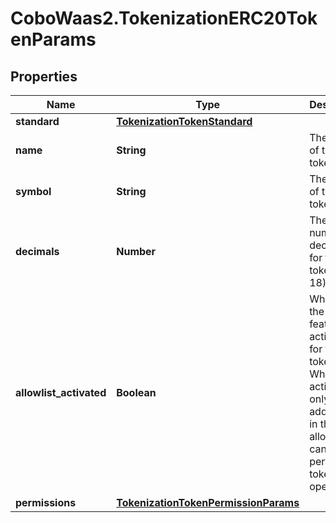 # CoboWaas2.TokenizationERC20TokenParams

## Properties

Name | Type | Description | Notes
------------ | ------------- | ------------- | -------------
**standard** | [**TokenizationTokenStandard**](TokenizationTokenStandard.md) |  | 
**name** | **String** | The name of the token. | 
**symbol** | **String** | The symbol of the token. | 
**decimals** | **Number** | The number of decimals for the token (0-18). | 
**allowlist_activated** | **Boolean** | Whether the allowlist feature is activated for the token. When activated, only addresses in the allowlist can perform token operations. | [optional] [default to false]
**permissions** | [**TokenizationTokenPermissionParams**](TokenizationTokenPermissionParams.md) |  | [optional] 


